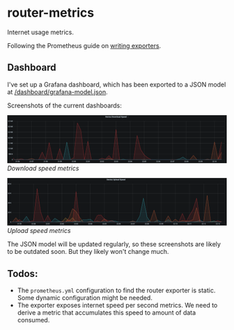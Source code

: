 # router-metrics

Internet usage metrics.

Following the Prometheus guide on [writing exporters](https://prometheus.io/docs/instrumenting/writing_exporters/).

## Dashboard

I've set up a Grafana dashboard, which has been exported to a JSON model at [/dashboard/grafana-model.json](/dashboard/grafana-model.json).

Screenshots of the current dashboards:

![Download speed metrics panel](/docs/panel-download-speed.png)
*Download speed metrics*

![Upload speed metrics panel](/docs/panel-upload-speed.png)
*Upload speed metrics*

The JSON model will be updated regularly, so these screenshots are likely to be outdated soon. But they likely won't change much.

## Todos:

- The `prometheus.yml` configuration to find the router exporter is static. Some dynamic configuration might be needed.
- The exporter exposes internet speed per second metrics. We need to derive a metric that accumulates this speed to amount of data consumed.
